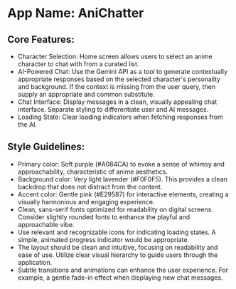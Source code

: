 # **App Name**: AniChatter

## Core Features:

- Character Selection: Home screen allows users to select an anime character to chat with from a curated list.
- AI-Powered Chat: Use the Gemini API as a tool to generate contextually appropriate responses based on the selected character's personality and background. If the context is missing from the user query, then supply an appropriate and common substitute.
- Chat Interface: Display messages in a clean, visually appealing chat interface. Separate styling to differentiate user and AI messages.
- Loading State: Clear loading indicators when fetching responses from the AI.

## Style Guidelines:

- Primary color: Soft purple (#A084CA) to evoke a sense of whimsy and approachability, characteristic of anime aesthetics.
- Background color: Very light lavender (#F0F0F5). This provides a clean backdrop that does not distract from the content.
- Accent color: Gentle pink (#E29587) for interactive elements, creating a visually harmonious and engaging experience.
- Clean, sans-serif fonts optimized for readability on digital screens. Consider slightly rounded fonts to enhance the playful and approachable vibe.
- Use relevant and recognizable icons for indicating loading states. A simple, animated progress indicator would be appropriate.
- The layout should be clean and intuitive, focusing on readability and ease of use. Utilize clear visual hierarchy to guide users through the application.
- Subtle transitions and animations can enhance the user experience. For example, a gentle fade-in effect when displaying new chat messages.